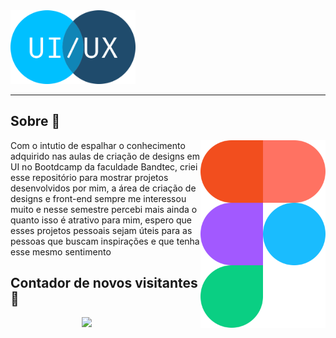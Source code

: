 <img alingn="center" width=200p src="https://github.com/cadusouza47/Designs-de-Telas-Figma/blob/main/img/uiux.png"/>
  
********************
<p align="center">
  
## **Sobre** 📖
  
</p>
<img width=200px align="right" src="https://github.com/cadusouza47/Designs-de-Telas-Figma/blob/main/img/figma.png"/> 
  
<span align="left">Com o intutio de espalhar o conhecimento adquirido nas aulas de criação de designs em UI no Bootdcamp da faculdade Bandtec, criei esse repositório para mostrar projetos desenvolvidos por mim, a área de criação de designs e front-end sempre me interessou muito e nesse semestre percebi mais ainda o quanto isso é atrativo para mim, espero que esses projetos pessoais sejam úteis para as pessoas que buscam inspirações e que tenha esse mesmo sentimento </span>


## Contador de novos visitantes 🤭
<p align="center"> 
  
   <img alingn="center" src="https://profile-counter.glitch.me/darling-job/count.svg"/>
    &nbsp;&nbsp;&nbsp;&nbsp;&nbsp;&nbsp;&nbsp;&nbsp;&nbsp;&nbsp;&nbsp;&nbsp;&nbsp;&nbsp;
 
 </p>
